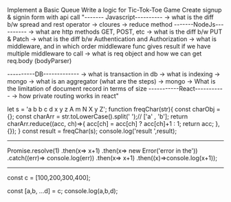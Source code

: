 Implement a Basic Queue
Write a logic for Tic-Tok-Toe Game
Create signup & signin form with api call
"------- Javascript----------
-> what is the diff b/w spread and rest operator
-> cloures
-> reduce method
-------NodeJs----------
-> what are http methods GET, POST, etc
-> what is the diff b/w PUT & Patch
-> what is the diff b/w Authentication and Authorization
-> what is middleware, and in which order middleware func gives result if we have multiple middleware to call 
-> what is req object and how we can get req.body (bodyParser)

----------DB-------------
-> what is transaction in db
-> what is indexing
-> mongo -> what is an aggregator (what are the steps)
-> mongo -> What is the limitation of document record in terms of size
-----------React-----------
-> how private routing works in react"


let s = 'a b b c d x y z A m N X y Z';
function freqChar(str){
  const charObj = {};
  const charArr = str.toLowerCase().split(' ');// ['a' , 'b'];
  return charArr.reduce((acc, ch)=>{
    acc[ch] = acc[ch] ? acc[ch]+1 : 1;
    return acc;
  },{});
}
const result = freqChar(s);
console.log('result ',result);

---------------------------------------------------------------------------------------


Promise.resolve(1)
  .then(x=> x+1)
  .then(x=> new Error('error in the'))
  .catch((err)=> console.log(err))
  .then(x=> x+1)
  .then((x)=>console.log(x+1));

------------------------------------

const c = [100,200,300,400];

const [a,b, ...d] = c;
console.log(a,b,d);
